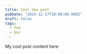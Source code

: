 ```yaml
---
title: Cool new post
pubDate: "2024-12-17T10:08:00.000Z"
draft: false
tags:
  - foo
  - bar
---
```


My cool post content here
